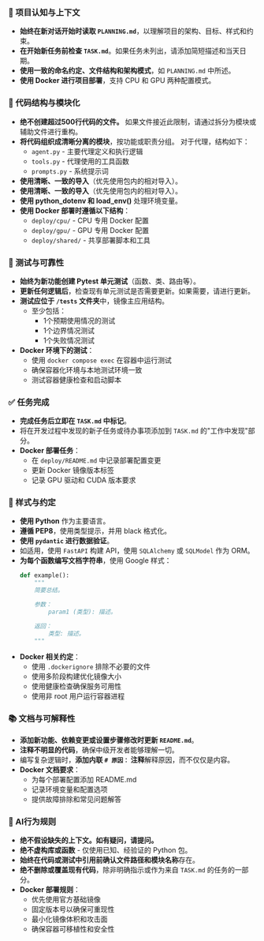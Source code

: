 ### 🔄 项目认知与上下文
- **始终在新对话开始时读取 `PLANNING.md`**，以理解项目的架构、目标、样式和约束。
- **在开始新任务前检查 `TASK.md`**。如果任务未列出，请添加简短描述和当天日期。
- **使用一致的命名约定、文件结构和架构模式**，如 `PLANNING.md` 中所述。
- **使用 Docker 进行项目部署**，支持 CPU 和 GPU 两种配置模式。

### 🧱 代码结构与模块化
- **绝不创建超过500行代码的文件。** 如果文件接近此限制，请通过拆分为模块或辅助文件进行重构。
- **将代码组织成清晰分离的模块**，按功能或职责分组。
  对于代理，结构如下：
    - `agent.py` - 主要代理定义和执行逻辑
    - `tools.py` - 代理使用的工具函数
    - `prompts.py` - 系统提示词
- **使用清晰、一致的导入**（优先使用包内的相对导入）。
- **使用清晰、一致的导入**（优先使用包内的相对导入）。
- **使用 python_dotenv 和 load_env()** 处理环境变量。
- **使用 Docker 部署时遵循以下结构**：
  - `deploy/cpu/` - CPU 专用 Docker 配置
  - `deploy/gpu/` - GPU 专用 Docker 配置
  - `deploy/shared/` - 共享部署脚本和工具

### 🧪 测试与可靠性
- **始终为新功能创建 Pytest 单元测试**（函数、类、路由等）。
- **更新任何逻辑后**，检查现有单元测试是否需要更新。如果需要，请进行更新。
- **测试应位于 `/tests` 文件夹**中，镜像主应用结构。
  - 至少包括：
    - 1个预期使用情况的测试
    - 1个边界情况测试
    - 1个失败情况测试
- **Docker 环境下的测试**：
  - 使用 `docker compose exec` 在容器中运行测试
  - 确保容器化环境与本地测试环境一致
  - 测试容器健康检查和启动脚本

### ✅ 任务完成
- **完成任务后立即在 `TASK.md` 中标记**。
- 将在开发过程中发现的新子任务或待办事项添加到 `TASK.md` 的"工作中发现"部分。
- **Docker 部署任务**：
  - 在 `deploy/README.md` 中记录部署配置变更
  - 更新 Docker 镜像版本标签
  - 记录 GPU 驱动和 CUDA 版本要求

### 📎 样式与约定
- **使用 Python** 作为主要语言。
- **遵循 PEP8**，使用类型提示，并用 black 格式化。
- **使用 `pydantic` 进行数据验证**。
- 如适用，使用 `FastAPI` 构建 API，使用 `SQLAlchemy` 或 `SQLModel` 作为 ORM。
- **为每个函数编写文档字符串**，使用 Google 样式：
  ```python
  def example():
      """
      简要总结。

      参数：
          param1 (类型): 描述。

      返回：
          类型: 描述。
      """
  ```
- **Docker 相关约定**：
  - 使用 `.dockerignore` 排除不必要的文件
  - 使用多阶段构建优化镜像大小
  - 使用健康检查确保服务可用性
  - 使用非 root 用户运行容器进程

### 📚 文档与可解释性
- **添加新功能、依赖变更或设置步骤修改时更新 `README.md`**。
- **注释不明显的代码**，确保中级开发者能够理解一切。
- 编写复杂逻辑时，**添加内联 `# 原因：` 注释**解释原因，而不仅仅是内容。
- **Docker 文档要求**：
  - 为每个部署配置添加 README.md
  - 记录环境变量和配置选项
  - 提供故障排除和常见问题解答

### 🧠 AI行为规则
- **绝不假设缺失的上下文。如有疑问，请提问。**
- **绝不虚构库或函数** - 仅使用已知、经验证的 Python 包。
- **始终在代码或测试中引用前确认文件路径和模块名称**存在。
- **绝不删除或覆盖现有代码**，除非明确指示或作为来自 `TASK.md` 的任务的一部分。
- **Docker 部署规则**：
  - 优先使用官方基础镜像
  - 固定版本号以确保可重现性
  - 最小化镜像体积和攻击面
  - 确保容器可移植性和安全性